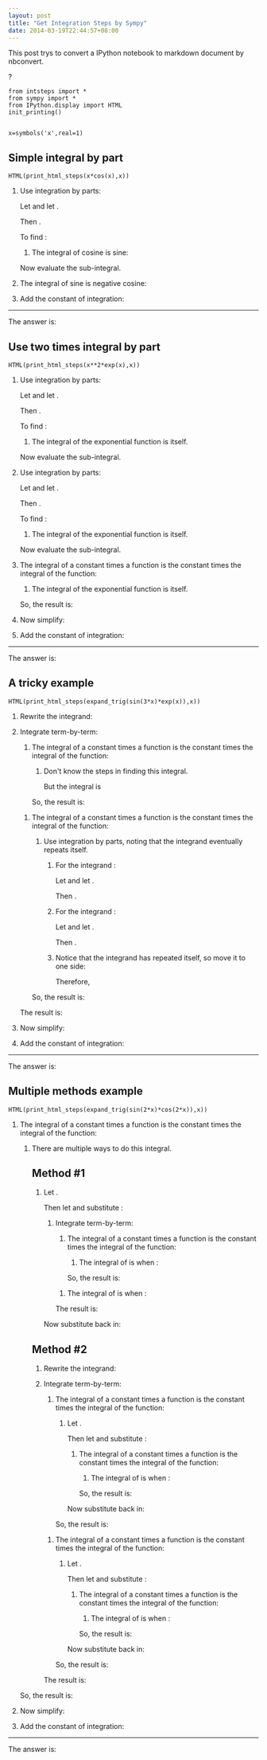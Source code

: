 ```yaml
---
layout: post
title: "Get Integration Steps by Sympy"
date: 2014-03-19T22:44:57+08:00
---
```


This post trys to convert a IPython notebook to markdown document by nbconvert.

?

    from intsteps import *
    from sympy import *
    from IPython.display import HTML
    init_printing()


    x=symbols('x',real=1)

## Simple integral by part


    HTML(print_html_steps(x*cos(x),x))




<ol>
<li>
    <p>Use integration by parts:</p>
    <p><script type="math/tex; mode=display">\int \operatorname{u} \operatorname{dv}
                = \operatorname{u}\operatorname{v} -
                \int \operatorname{v} \operatorname{du}</script></p>
    <p>Let <script type="math/tex; mode=inline">u{\left (x \right )} = x</script> and let <script type="math/tex; mode=inline">\operatorname{dv}{\left (x \right )} = \cos{\left (x \right )}</script>.</p>
    <p>Then <script type="math/tex; mode=inline">\operatorname{du}{\left (x \right )} = 1</script>.</p>
    <p>To find <script type="math/tex; mode=inline">v{\left (x \right )}</script>:</p>
    <ol>
    <li>
        <p>The integral of cosine is sine:</p>
        <p><script type="math/tex; mode=display">\int \cos{\left (x \right )}\, dx = \sin{\left (x \right )}</script></p>
    </li>
    </ol>
    <p>Now evaluate the sub-integral.</p>
<li>
    <p>The integral of sine is negative cosine:</p>
    <p><script type="math/tex; mode=display">\int \sin{\left (x \right )}\, dx = - \cos{\left (x \right )}</script></p>
</li>
</li>
<li>
    <p>Add the constant of integration:</p>
    <p><script type="math/tex; mode=display">x \sin{\left (x \right )} + \cos{\left (x \right )}+ \mathrm{constant}</script></p>
</li>
</ol>
<hr/>
    <p>The answer is:</p>
    <p><script type="math/tex; mode=display">x \sin{\left (x \right )} + \cos{\left (x \right )}+ \mathrm{constant}</script></p>



## Use two times integral by part


    HTML(print_html_steps(x**2*exp(x),x))




<ol>
<li>
    <p>Use integration by parts:</p>
    <p><script type="math/tex; mode=display">\int \operatorname{u} \operatorname{dv}
                = \operatorname{u}\operatorname{v} -
                \int \operatorname{v} \operatorname{du}</script></p>
    <p>Let <script type="math/tex; mode=inline">u{\left (x \right )} = x^{2}</script> and let <script type="math/tex; mode=inline">\operatorname{dv}{\left (x \right )} = e^{x}</script>.</p>
    <p>Then <script type="math/tex; mode=inline">\operatorname{du}{\left (x \right )} = 2 x</script>.</p>
    <p>To find <script type="math/tex; mode=inline">v{\left (x \right )}</script>:</p>
    <ol>
    <li>
        <p>The integral of the exponential function is itself.</p>
        <p><script type="math/tex; mode=display">\int e^{x}\, dx = e^{x}</script></p>
    </li>
    </ol>
    <p>Now evaluate the sub-integral.</p>
<li>
    <p>Use integration by parts:</p>
    <p><script type="math/tex; mode=display">\int \operatorname{u} \operatorname{dv}
                = \operatorname{u}\operatorname{v} -
                \int \operatorname{v} \operatorname{du}</script></p>
    <p>Let <script type="math/tex; mode=inline">u{\left (x \right )} = 2 x</script> and let <script type="math/tex; mode=inline">\operatorname{dv}{\left (x \right )} = e^{x}</script>.</p>
    <p>Then <script type="math/tex; mode=inline">\operatorname{du}{\left (x \right )} = 2</script>.</p>
    <p>To find <script type="math/tex; mode=inline">v{\left (x \right )}</script>:</p>
    <ol>
    <li>
        <p>The integral of the exponential function is itself.</p>
        <p><script type="math/tex; mode=display">\int e^{x}\, dx = e^{x}</script></p>
    </li>
    </ol>
    <p>Now evaluate the sub-integral.</p>
<li>
    <p>The integral of a constant times a function is the constant times the integral of the function:</p>
    <p><script type="math/tex; mode=display">\int 2 e^{x}\, dx = 2 \int e^{x}\, dx</script></p>
    <ol>
    <li>
        <p>The integral of the exponential function is itself.</p>
        <p><script type="math/tex; mode=display">\int e^{x}\, dx = e^{x}</script></p>
    </li>
    </ol>
    <p>So, the result is: <script type="math/tex; mode=inline">2 e^{x}</script></p>
</li>
</li>
</li>
<li>
    <p>Now simplify:</p>
    <p><script type="math/tex; mode=display">\left(x^{2} - 2 x + 2\right) e^{x}</script></p>
</li>
<li>
    <p>Add the constant of integration:</p>
    <p><script type="math/tex; mode=display">\left(x^{2} - 2 x + 2\right) e^{x}+ \mathrm{constant}</script></p>
</li>
</ol>
<hr/>
    <p>The answer is:</p>
    <p><script type="math/tex; mode=display">\left(x^{2} - 2 x + 2\right) e^{x}+ \mathrm{constant}</script></p>



## A tricky example


    HTML(print_html_steps(expand_trig(sin(3*x)*exp(x)),x))




<ol>
<li>
    <p>Rewrite the integrand:</p>
    <p><script type="math/tex; mode=display">\left(- 4 \sin^{3}{\left (x \right )} + 3 \sin{\left (x \right )}\right) e^{x} = - 4 e^{x} \sin^{3}{\left (x \right )} + 3 e^{x} \sin{\left (x \right )}</script></p>
<li>
    <p>Integrate term-by-term:</p>
    <ol>
    <li>
        <p>The integral of a constant times a function is the constant times the integral of the function:</p>
        <p><script type="math/tex; mode=display">\int - 4 e^{x} \sin^{3}{\left (x \right )}\, dx = - 4 \int e^{x} \sin^{3}{\left (x \right )}\, dx</script></p>
        <ol>
        <li>
            <p>Don't know the steps in finding this integral.</p>
            <p>But the integral is</p>
            <p><script type="math/tex; mode=display">\frac{2 e^{x}}{5} \sin^{3}{\left (x \right )} - \frac{3 e^{x}}{5} \sin^{2}{\left (x \right )} \cos{\left (x \right )} + \frac{3 e^{x}}{10} \sin{\left (x \right )} \cos^{2}{\left (x \right )} - \frac{3 e^{x}}{10} \cos^{3}{\left (x \right )}</script></p>
        </li>
        </ol>
        <p>So, the result is: <script type="math/tex; mode=inline">- \frac{8 e^{x}}{5} \sin^{3}{\left (x \right )} + \frac{12 e^{x}}{5} \sin^{2}{\left (x \right )} \cos{\left (x \right )} - \frac{6 e^{x}}{5} \sin{\left (x \right )} \cos^{2}{\left (x \right )} + \frac{6 e^{x}}{5} \cos^{3}{\left (x \right )}</script></p>
    </li>
    </ol>
    <ol>
    <li>
        <p>The integral of a constant times a function is the constant times the integral of the function:</p>
        <p><script type="math/tex; mode=display">\int 3 e^{x} \sin{\left (x \right )}\, dx = 3 \int e^{x} \sin{\left (x \right )}\, dx</script></p>
        <ol>
        <li>
            <p>Use integration by parts, noting that the integrand eventually repeats itself.</p>
            <ol>
            <li>
                <p>For the integrand <script type="math/tex; mode=inline">e^{x} \sin{\left (x \right )}</script>:</p>
                <p>Let <script type="math/tex; mode=inline">u{\left (x \right )} = \sin{\left (x \right )}</script> and let <script type="math/tex; mode=inline">\operatorname{dv}{\left (x \right )} = e^{x}</script>.</p>
                <p>Then <script type="math/tex; mode=inline">\int e^{x} \sin{\left (x \right )}\, dx = e^{x} \sin{\left (x \right )} - \int e^{x} \cos{\left (x \right )}\, dx</script>.</p>
            </li>
            <li>
                <p>For the integrand <script type="math/tex; mode=inline">e^{x} \cos{\left (x \right )}</script>:</p>
                <p>Let <script type="math/tex; mode=inline">u{\left (x \right )} = \cos{\left (x \right )}</script> and let <script type="math/tex; mode=inline">\operatorname{dv}{\left (x \right )} = e^{x}</script>.</p>
                <p>Then <script type="math/tex; mode=inline">\int e^{x} \sin{\left (x \right )}\, dx = e^{x} \sin{\left (x \right )} - e^{x} \cos{\left (x \right )} + \int - e^{x} \sin{\left (x \right )}\, dx</script>.</p>
            </li>
            <li>
                <p>Notice that the integrand has repeated itself, so move it to one side:</p>
                <p><script type="math/tex; mode=display">2 \int e^{x} \sin{\left (x \right )}\, dx = e^{x} \sin{\left (x \right )} - e^{x} \cos{\left (x \right )}</script></p>
                <p>Therefore,</p>
                <p><script type="math/tex; mode=display">\int e^{x} \sin{\left (x \right )}\, dx = \frac{e^{x}}{2} \sin{\left (x \right )} - \frac{e^{x}}{2} \cos{\left (x \right )}</script></p>
            </li>
            </ol>
        </li>
        </ol>
        <p>So, the result is: <script type="math/tex; mode=inline">\frac{3 e^{x}}{2} \sin{\left (x \right )} - \frac{3 e^{x}}{2} \cos{\left (x \right )}</script></p>
    </li>
    </ol>
    <p>The result is: <script type="math/tex; mode=inline">- \frac{8 e^{x}}{5} \sin^{3}{\left (x \right )} + \frac{12 e^{x}}{5} \sin^{2}{\left (x \right )} \cos{\left (x \right )} - \frac{6 e^{x}}{5} \sin{\left (x \right )} \cos^{2}{\left (x \right )} + \frac{3 e^{x}}{2} \sin{\left (x \right )} + \frac{6 e^{x}}{5} \cos^{3}{\left (x \right )} - \frac{3 e^{x}}{2} \cos{\left (x \right )}</script></p>
</li>
</li>
<li>
    <p>Now simplify:</p>
    <p><script type="math/tex; mode=display">\frac{e^{x}}{10} \left(\sin{\left (3 x \right )} - 3 \cos{\left (3 x \right )}\right)</script></p>
</li>
<li>
    <p>Add the constant of integration:</p>
    <p><script type="math/tex; mode=display">\frac{e^{x}}{10} \left(\sin{\left (3 x \right )} - 3 \cos{\left (3 x \right )}\right)+ \mathrm{constant}</script></p>
</li>
</ol>
<hr/>
    <p>The answer is:</p>
    <p><script type="math/tex; mode=display">\frac{e^{x}}{10} \left(\sin{\left (3 x \right )} - 3 \cos{\left (3 x \right )}\right)+ \mathrm{constant}</script></p>



## Multiple methods example


    HTML(print_html_steps(expand_trig(sin(2*x)*cos(2*x)),x))




<ol>
<li>
    <p>The integral of a constant times a function is the constant times the integral of the function:</p>
    <p><script type="math/tex; mode=display">\int 2 \left(2 \cos^{2}{\left (x \right )} - 1\right) \sin{\left (x \right )} \cos{\left (x \right )}\, dx = 2 \int \left(2 \cos^{2}{\left (x \right )} - 1\right) \sin{\left (x \right )} \cos{\left (x \right )}\, dx</script></p>
    <ol>
    <li>
        <p>There are multiple ways to do this integral.</p>
    <div class="collapsible">
        <h2>Method #1</h2>
        <ol>
        <li>
            <p>Let <script type="math/tex; mode=inline">u = \cos{\left (x \right )}</script>.</p>
            <p>Then let <script type="math/tex; mode=inline">du = - \sin{\left (x \right )} dx</script> and substitute <script type="math/tex; mode=inline">du</script>:</p>
            <p><script type="math/tex; mode=display">\int - 2 u^{3} + u\, du</script></p>
            <ol>
            <li>
                <p>Integrate term-by-term:</p>
                <ol>
                <li>
                    <p>The integral of a constant times a function is the constant times the integral of the function:</p>
                    <p><script type="math/tex; mode=display">\int - 2 u^{3}\, du = - 2 \int u^{3}\, du</script></p>
                    <ol>
                    <li>
                        <p>The integral of <script type="math/tex; mode=inline">u^{n}</script> is <script type="math/tex; mode=inline">\frac{u^{n + 1}}{n + 1}</script> when <script type="math/tex; mode=inline">n \neq -1</script>:</p>
                        <p><script type="math/tex; mode=display">\int u^{3}\, du = \frac{u^{4}}{4}</script></p>
                    </li>
                    </ol>
                    <p>So, the result is: <script type="math/tex; mode=inline">- \frac{u^{4}}{2}</script></p>
                </li>
                </ol>
                <ol>
                <li>
                    <p>The integral of <script type="math/tex; mode=inline">u^{n}</script> is <script type="math/tex; mode=inline">\frac{u^{n + 1}}{n + 1}</script> when <script type="math/tex; mode=inline">n \neq -1</script>:</p>
                    <p><script type="math/tex; mode=display">\int u\, du = \frac{u^{2}}{2}</script></p>
                </li>
                </ol>
                <p>The result is: <script type="math/tex; mode=inline">- \frac{u^{4}}{2} + \frac{u^{2}}{2}</script></p>
            </li>
            </ol>
            <p>Now substitute <script type="math/tex; mode=inline">u</script> back in:</p>
            <p><script type="math/tex; mode=display">- \frac{1}{2} \cos^{4}{\left (x \right )} + \frac{1}{2} \cos^{2}{\left (x \right )}</script></p>
        </li>
        </ol>
    </div>
    <div class="collapsible">
        <h2>Method #2</h2>
        <ol>
        <li>
            <p>Rewrite the integrand:</p>
            <p><script type="math/tex; mode=display">\left(2 \cos^{2}{\left (x \right )} - 1\right) \sin{\left (x \right )} \cos{\left (x \right )} = 2 \sin{\left (x \right )} \cos^{3}{\left (x \right )} - \sin{\left (x \right )} \cos{\left (x \right )}</script></p>
        <li>
            <p>Integrate term-by-term:</p>
            <ol>
            <li>
                <p>The integral of a constant times a function is the constant times the integral of the function:</p>
                <p><script type="math/tex; mode=display">\int 2 \sin{\left (x \right )} \cos^{3}{\left (x \right )}\, dx = 2 \int \sin{\left (x \right )} \cos^{3}{\left (x \right )}\, dx</script></p>
                <ol>
                <li>
                    <p>Let <script type="math/tex; mode=inline">u = \cos{\left (x \right )}</script>.</p>
                    <p>Then let <script type="math/tex; mode=inline">du = - \sin{\left (x \right )} dx</script> and substitute <script type="math/tex; mode=inline">- du</script>:</p>
                    <p><script type="math/tex; mode=display">\int - u^{3}\, du</script></p>
                    <ol>
                    <li>
                        <p>The integral of a constant times a function is the constant times the integral of the function:</p>
                        <p><script type="math/tex; mode=display">\int - u^{3}\, dx = - \int u^{3}\, dx</script></p>
                        <ol>
                        <li>
                            <p>The integral of <script type="math/tex; mode=inline">u^{n}</script> is <script type="math/tex; mode=inline">\frac{u^{n + 1}}{n + 1}</script> when <script type="math/tex; mode=inline">n \neq -1</script>:</p>
                            <p><script type="math/tex; mode=display">\int u^{3}\, du = \frac{u^{4}}{4}</script></p>
                        </li>
                        </ol>
                        <p>So, the result is: <script type="math/tex; mode=inline">- \frac{u^{4}}{4}</script></p>
                    </li>
                    </ol>
                    <p>Now substitute <script type="math/tex; mode=inline">u</script> back in:</p>
                    <p><script type="math/tex; mode=display">- \frac{1}{4} \cos^{4}{\left (x \right )}</script></p>
                </li>
                </ol>
                <p>So, the result is: <script type="math/tex; mode=inline">- \frac{1}{2} \cos^{4}{\left (x \right )}</script></p>
            </li>
            </ol>
            <ol>
            <li>
                <p>The integral of a constant times a function is the constant times the integral of the function:</p>
                <p><script type="math/tex; mode=display">\int - \sin{\left (x \right )} \cos{\left (x \right )}\, dx = - \int \sin{\left (x \right )} \cos{\left (x \right )}\, dx</script></p>
                <ol>
                <li>
                    <p>Let <script type="math/tex; mode=inline">u = \cos{\left (x \right )}</script>.</p>
                    <p>Then let <script type="math/tex; mode=inline">du = - \sin{\left (x \right )} dx</script> and substitute <script type="math/tex; mode=inline">- du</script>:</p>
                    <p><script type="math/tex; mode=display">\int - u\, du</script></p>
                    <ol>
                    <li>
                        <p>The integral of a constant times a function is the constant times the integral of the function:</p>
                        <p><script type="math/tex; mode=display">\int - u\, dx = - \int u\, dx</script></p>
                        <ol>
                        <li>
                            <p>The integral of <script type="math/tex; mode=inline">u^{n}</script> is <script type="math/tex; mode=inline">\frac{u^{n + 1}}{n + 1}</script> when <script type="math/tex; mode=inline">n \neq -1</script>:</p>
                            <p><script type="math/tex; mode=display">\int u\, du = \frac{u^{2}}{2}</script></p>
                        </li>
                        </ol>
                        <p>So, the result is: <script type="math/tex; mode=inline">- \frac{u^{2}}{2}</script></p>
                    </li>
                    </ol>
                    <p>Now substitute <script type="math/tex; mode=inline">u</script> back in:</p>
                    <p><script type="math/tex; mode=display">- \frac{1}{2} \cos^{2}{\left (x \right )}</script></p>
                </li>
                </ol>
                <p>So, the result is: <script type="math/tex; mode=inline">\frac{1}{2} \cos^{2}{\left (x \right )}</script></p>
            </li>
            </ol>
            <p>The result is: <script type="math/tex; mode=inline">- \frac{1}{2} \cos^{4}{\left (x \right )} + \frac{1}{2} \cos^{2}{\left (x \right )}</script></p>
        </li>
        </li>
        </ol>
    </div>
    </li>
    </ol>
    <p>So, the result is: <script type="math/tex; mode=inline">- \cos^{4}{\left (x \right )} + \cos^{2}{\left (x \right )}</script></p>
</li>
<li>
    <p>Now simplify:</p>
    <p><script type="math/tex; mode=display">- \frac{1}{8} \cos{\left (4 x \right )} + \frac{1}{8}</script></p>
</li>
<li>
    <p>Add the constant of integration:</p>
    <p><script type="math/tex; mode=display">- \frac{1}{8} \cos{\left (4 x \right )} + \frac{1}{8}+ \mathrm{constant}</script></p>
</li>
</ol>
<hr/>
    <p>The answer is:</p>
    <p><script type="math/tex; mode=display">- \frac{1}{8} \cos{\left (4 x \right )} + \frac{1}{8}+ \mathrm{constant}</script></p>


